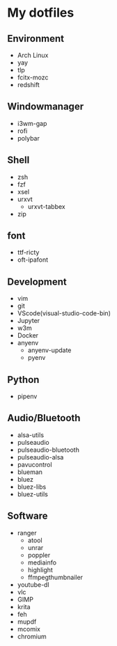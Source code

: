 # My dotfiles
## Environment
- Arch Linux
- yay
- tlp
- fcitx-mozc
- redshift

## Windowmanager
- i3wm-gap
- rofi
- polybar

## Shell
- zsh
- fzf
- xsel
- urxvt
    * urxvt-tabbex
- zip

## font
- ttf-ricty
- oft-ipafont

## Development
- vim
- git
- VScode(visual-studio-code-bin)
- Jupyter
- w3m
- Docker
- anyenv
    * anyenv-update
    * pyenv

## Python
 - pipenv

## Audio/Bluetooth
- alsa-utils
- pulseaudio
- pulseaudio-bluetooth
- pulseaudio-alsa
- pavucontrol
- blueman
- bluez
- bluez-libs
- bluez-utils

## Software
- ranger
    * atool
    * unrar
    * poppler
    * mediainfo
    * highlight
    * ffmpegthumbnailer
- youtube-dl
- vlc
- GIMP
- krita
- feh
- mupdf
- mcomix
- chromium
